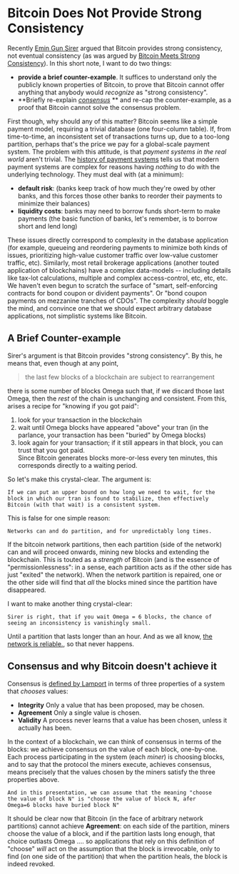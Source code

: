 
# Bitcoin Does Not Provide Strong Consistency

Recently [Emin Gun Sirer][Sirer2016] argued that Bitcoin provides
strong consistency, not eventual consistency (as was argued by
[Bitcoin Meets Strong Consistency][DeckerSeidelWattenhofer2014]).  In
this short note, I want to do two things:  
* **provide a brief counter-example**.  It suffices to understand only
  the publicly known properties of Bitcoin, to prove that Bitcoin
  cannot offer anything that anybody would _recognize_ as "strong consistency".  
* **Briefly re-explain [_consensus_][Wikipedia-Consensus] ** and
  re-cap the counter-example, as a proof that Bitcoin cannot solve the
  consensus problem.

First though, why should any of this matter?  Bitcoin seems like a
simple payment model, requiring a trivial database (one four-column
table).  If, from time-to-time, an inconsistent set of transactions
turns up, due to a too-long partition, perhaps that's the price we pay
for a global-scale payment system.  The problem with this attitude, is
that _payment systems in the real world_ aren't trivial.  The
[history of payment systems][Nacamuli-Payment-Systems] tells us that
modern payment systems are complex for reasons having _nothing_ to do
with the underlying technology.  They must deal with (at a minimum):  
* **default risk**: (banks keep track of how much they're owed by other
  banks, and this forces those other banks to reorder their payments
  to minimize their balances)  
* **liquidity costs**: banks may need to borrow funds short-term to make
  payments (the basic function of banks, let's remember, is to borrow
  short and lend long)  

These issues directly correspond to complexity in the database
application (for example, queueing and reordering payments to minimize
both kinds of issues, prioritizing high-value customer traffic over
low-value customer traffic, etc).  Similarly, most retail brokerage
applications (another touted application of blockchains) have a
complex data-models -- including details like tax-lot calculations,
multiple and complex access-control, etc, etc, etc.  We haven't even
begun to scratch the surface of "smart, self-enforcing contracts for
bond coupon or divident payments".  Or "bond coupon payments on
mezzanine tranches of CDOs".  The complexity _should_ boggle the mind,
and convince one that we should expect arbitrary database
applications, not simplistic systems like Bitcoin.

## A Brief Counter-example

Sirer's argument is that Bitcoin provides "strong consistency".  By
this, he means that, even though at any point,  

>the last few blocks of a blockchain are subject to rearrangement  

there is some number of blocks Omega such that, if we discard those
last Omega, then the _rest_ of the chain is unchanging and
consistent.  From this, arises a recipe for "knowing if you got paid":  
1. look for your transaction in the blockchain  
2. wait until Omega blocks have appeared "above" your tran (in the
   parlance, your transaction has been "buried" by Omega blocks)  
3. look again for your transaction; if it still appears in that block,
   you can trust that you got paid.  
Since Bitcoin generates blocks more-or-less every ten minutes, this
corresponds directly to a waiting period.

So let's make this crystal-clear.  The argument is:

    If we can put an upper bound on how long we need to wait, for the
    block in which our tran is found to stabilize, then effectively
    Bitcoin (with that wait) is a consistent system.

This is false for one simple reason:

    Networks can and do partition, and for unpredictably long times.

If the bitcoin network partitions, then each partition (side of the
network) can and will proceed onwards, mining new blocks and extending
the blockchain.  This is touted as a _strength_ of Bitcoin (and is the
essence of "permissionlessness": in a sense, each partition acts as if
the other side has just "exited" the network).  When the network
partition is repaired, one or the other side will find that _all_ the
blocks mined since the partition have disappeared.

I want to make another thing crystal-clear:

    Sirer is right, that if you wait Omega = 6 blocks, the chance of
    seeing an inconsistency is vanishingly small.

Until a partition that lasts longer than an hour.  And as we all know,
[the network is reliable.][Aphyr], so that never happens.

## Consensus and why Bitcoin doesn't achieve it

Consensus is [defined by Lamport][Lamport-Paxos-Made-Simple] in terms
of three properties of a system that _chooses_ values:  
* **Integrity** Only a value that has been proposed, may be chosen.  
* **Agreement** Only a single value is chosen.  
* **Validity** A process never learns that a value has been chosen,
unless it actually has been.

In the context of a blockchain, we can think of consensus in terms of
the blocks: we achieve consensus on the value of each block,
one-by-one.  Each process participating in the system (each _miner_)
is choosing blocks, and to say that the protocol the miners execute,
achieves consensus, means precisely that the values chosen by the
miners satisfy the three properties above.  

    And in this presentation, we can assume that the meaning "choose
    the value of block N" is "choose the value of block N, afer
    Omega=6 blocks have buried block N"

It should be clear now that Bitcoin (in the face of arbitrary network
partitions) cannot achieve **Agreement**: on each side of the
partition, miners choose the value of a block, and if the partition
lasts long enough, that choice outlasts Omega .... so applications
that rely on this definition of "choose" _will_ act on the assumption
that the block is irrevocable, only to find (on one side of the
partition) that when the partition heals, the block is indeed revoked.

[Sirer2016]: http://hackingdistributed.com/2016/03/01/bitcoin-guarantees-strong-not-eventual-consistency/
[DeckerSeidelWattenhofer2014]: http://arxiv.org/pdf/1412.7935.pdf
[Wikipedia-Consensus]: https://en.wikipedia.org/wiki/Consensus_(computer_science)
[Aphyr]: https://aphyr.com/posts/288-the-network-is-reliable
[Lamport-Paxos-Made-Simple]: http://research.microsoft.com/en-us/um/people/lamport/pubs/paxos-simple.pdf
[Nacamuli-Payment-Systems]: http://www.amazon.com/Payment-Systems-Macmillan-Financial-Institutions/dp/0230202500
